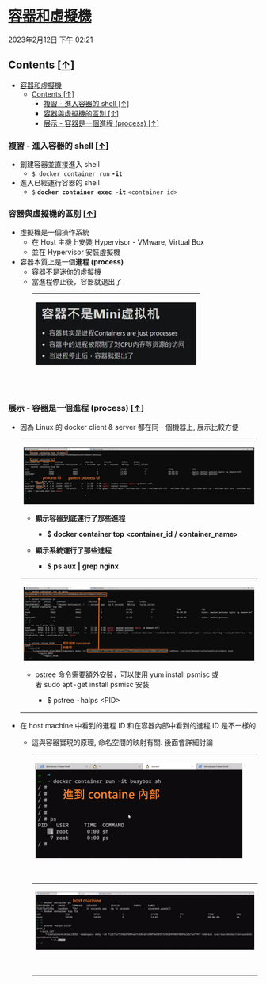 # [容器和虛擬機](https://dockertips.readthedocs.io/en/latest/container-quickstart/container-vs-vm.html)

2023年2月12日
下午 02:21

## Contents [[↑](#容器和虛擬機)]

- [容器和虛擬機](#容器和虛擬機)
  - [Contents \[↑\]](#contents-)
    - [複習 - 進入容器的 shell \[↑\]](#複習---進入容器的-shell-)
    - [容器與虛擬機的區別 \[↑\]](#容器與虛擬機的區別-)
    - [展示 - 容器是一個進程 (process) \[↑\]](#展示---容器是一個進程-process-)

### 複習 - 進入容器的 shell [[↑](#容器和虛擬機)]

- 創建容器並直接進入 shell
  - `$ docker container run` **`-it`**
- 進入已經運行容器的 shell
  - `$` **`docker container exec -it`** `<container id>`

### 容器與虛擬機的區別 [[↑](#容器和虛擬機)]

- 虛擬機是一個操作系統
  - 在 Host 主機上安裝 Hypervisor - VMware, Virtual Box
  - 並在 Hypervisor 安裝虛擬機
- 容器本質上是一個**進程 (process)**
  - 容器不是迷你的虛擬機
  - 當進程停止後，容器就退出了
    <table>
      <colgroup>
        <col style="width: 100%" />
      </colgroup>
      <thead>
        <tr class="header">
          <th>
            <p><img src="assets/007_容器和虚拟机_000.png" /></p>
            <p> </p>
          </th>
        </tr>
      </thead>
      <tbody>
      </tbody>
    </table>

### 展示 - 容器是一個進程 (process) [[↑](#容器和虛擬機)]

- 因為 Linux 的 docker client & server 都在同一個機器上, 展示比較方便
  <table>
    <colgroup>
      <col style="width: 100%" />
    </colgroup>
    <thead>
      <tr class="header">
        <th>
          <p><img src="assets/007_容器和虚拟机_001.png" /></p>
          <ul class="incremental">
            <li>
              <p>顯示容器到底運行了那些進程</p>
              <ul class="incremental">
                <li>
                  <p>$ docker <strong>container top</strong> &lt;container_id / container_name&gt;</p>
                </li>
              </ul>
            </li>
            <li>
              <p>顯示系統運行了那些進程</p>
              <ul class="incremental">
                <li>
                  <p>$ ps aux | grep nginx</p>
                </li>
              </ul>
            </li>
          </ul>
        </th>
      </tr>
    </thead>
    <tbody>
      <tr class="odd">
        <td>
          <p><img src="assets/007_容器和虚拟机_002.png" /></p>
          <ul class="incremental">
            <li>
              <p>pstree 命令需要額外安裝，可以使用 yum install psmisc 或者 sudo apt-get install psmisc 安裝</p>
              <ul class="incremental">
                <li>
                  <p>$ pstree -halps &lt;PID&gt;</p>
                </li>
              </ul>
            </li>
          </ul>
        </td>
      </tr>
    </tbody>
  </table>

- 在 host machine 中看到的進程 ID 和在容器內部中看到的進程 ID 是不一樣的
  - 這與容器實現的原理, 命名空間的映射有關. 後面會詳細討論
    <table>
      <colgroup>
        <col style="width: 100%" />
      </colgroup>
      <thead>
        <tr class="header">
          <th>
            <p><img src="assets/007_容器和虚拟机_003.png" /></p>
            <p> </p>
          </th>
        </tr>
      </thead>
      <tbody>
        <tr class="odd">
          <td>
            <p><img src="assets/007_容器和虚拟机_004.png" /></p>
            <p> </p>
          </td>
        </tr>
      </tbody>
    </table>
